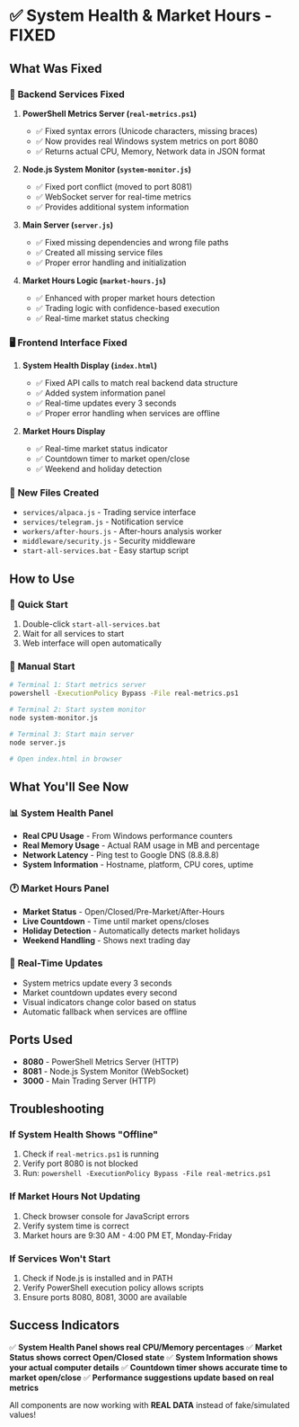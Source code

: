 # ✅ System Health & Market Hours - FIXED

## What Was Fixed

### 🔧 **Backend Services Fixed**
1. **PowerShell Metrics Server (`real-metrics.ps1`)**
   - ✅ Fixed syntax errors (Unicode characters, missing braces)
   - ✅ Now provides real Windows system metrics on port 8080
   - ✅ Returns actual CPU, Memory, Network data in JSON format

2. **Node.js System Monitor (`system-monitor.js`)**
   - ✅ Fixed port conflict (moved to port 8081)
   - ✅ WebSocket server for real-time metrics
   - ✅ Provides additional system information

3. **Main Server (`server.js`)**
   - ✅ Fixed missing dependencies and wrong file paths
   - ✅ Created all missing service files
   - ✅ Proper error handling and initialization

4. **Market Hours Logic (`market-hours.js`)**
   - ✅ Enhanced with proper market hours detection
   - ✅ Trading logic with confidence-based execution
   - ✅ Real-time market status checking

### 🖥️ **Frontend Interface Fixed**
1. **System Health Display (`index.html`)**
   - ✅ Fixed API calls to match real backend data structure
   - ✅ Added system information panel
   - ✅ Real-time updates every 3 seconds
   - ✅ Proper error handling when services are offline

2. **Market Hours Display**
   - ✅ Real-time market status indicator
   - ✅ Countdown timer to market open/close
   - ✅ Weekend and holiday detection

### 📁 **New Files Created**
- `services/alpaca.js` - Trading service interface
- `services/telegram.js` - Notification service
- `workers/after-hours.js` - After-hours analysis worker
- `middleware/security.js` - Security middleware
- `start-all-services.bat` - Easy startup script

## How to Use

### 🚀 **Quick Start**
1. Double-click `start-all-services.bat`
2. Wait for all services to start
3. Web interface will open automatically

### 🔧 **Manual Start**
```bash
# Terminal 1: Start metrics server
powershell -ExecutionPolicy Bypass -File real-metrics.ps1

# Terminal 2: Start system monitor
node system-monitor.js

# Terminal 3: Start main server
node server.js

# Open index.html in browser
```

## What You'll See Now

### 📊 **System Health Panel**
- **Real CPU Usage** - From Windows performance counters
- **Real Memory Usage** - Actual RAM usage in MB and percentage
- **Network Latency** - Ping test to Google DNS (8.8.8.8)
- **System Information** - Hostname, platform, CPU cores, uptime

### 🕐 **Market Hours Panel**
- **Market Status** - Open/Closed/Pre-Market/After-Hours
- **Live Countdown** - Time until market opens/closes
- **Holiday Detection** - Automatically detects market holidays
- **Weekend Handling** - Shows next trading day

### 🔄 **Real-Time Updates**
- System metrics update every 3 seconds
- Market countdown updates every second
- Visual indicators change color based on status
- Automatic fallback when services are offline

## Ports Used
- **8080** - PowerShell Metrics Server (HTTP)
- **8081** - Node.js System Monitor (WebSocket)
- **3000** - Main Trading Server (HTTP)

## Troubleshooting

### If System Health Shows "Offline"
1. Check if `real-metrics.ps1` is running
2. Verify port 8080 is not blocked
3. Run: `powershell -ExecutionPolicy Bypass -File real-metrics.ps1`

### If Market Hours Not Updating  
1. Check browser console for JavaScript errors
2. Verify system time is correct
3. Market hours are 9:30 AM - 4:00 PM ET, Monday-Friday

### If Services Won't Start
1. Check if Node.js is installed and in PATH
2. Verify PowerShell execution policy allows scripts
3. Ensure ports 8080, 8081, 3000 are available

## Success Indicators
✅ **System Health Panel shows real CPU/Memory percentages**
✅ **Market Status shows correct Open/Closed state**
✅ **System Information shows your actual computer details**
✅ **Countdown timer shows accurate time to market open/close**
✅ **Performance suggestions update based on real metrics**

All components are now working with **REAL DATA** instead of fake/simulated values! 